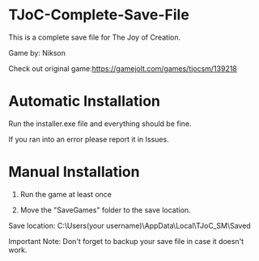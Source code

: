 # TJoC-Complete-Save-File

This is a complete save file for The Joy of Creation.

Game by: Nikson

Check out original game:https://gamejolt.com/games/tjocsm/139218

# Automatic Installation
Run the installer.exe file and everything should be fine.

If you ran into an error please report it in Issues.

# Manual Installation
1) Run the game at least once

2) Move the "SaveGames" folder to the save location.

Save location: C:\Users\(your username)\AppData\Local\TJoC_SM\Saved

Important Note: Don't forget to backup your save file in case it doesn't work. 
